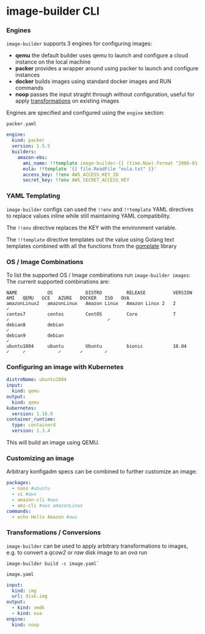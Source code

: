 # image-builder CLI


### Engines

`image-builder` supports 3 engines for configuring images:

* **qemu** the default builder uses qemu to launch and configure a cloud instance on the local machine
* **packer** provides a wrapper around using packer to launch and configure instances
* **docker** builds images using standard docker images and RUN commands
* **noop** passes the input straght through without configuration, useful for apply [transformations](#transformations-conversions) on existing images

Engines are specified and configured using the `engine` section:

`packer.yaml`
```yaml
engine:
  kind: packer
  version: 1.5.5
  builders:
    amazon-ebs:
      ami_name: !!template image-builder-{{ (time.Now).Format "2006-01-02-150405" }}
      eula: !!template '{{ file.ReadFile "eula.txt" }}'
      access_key: !!env AWS_ACCESS_KEY_ID
      secret_key: !!env AWS_SECRET_ACCESS_KEY
```

### YAML Templating

`image-builder` configs can used the `!!env` and `!!template` YAML directives to replace values inline while still maintaining
YAML compatibility.

The `!!env` directive replaces the KEY with the environment variable.

The `!!template` directive templates out the value using Golang text templates combined with all the functions from the [gomplate](https://docs.gomplate.ca/) library

### OS / Image Combinations
To list the supported OS / Image combinations run `image-builder images`:
The current supported combinations are:

```shell
NAME           OS            DISTRO         RELEASE          VERSION   AMI   QEMU   GCE   AZURE   DOCKER   ISO   OVA
amazonLinux2   amazonLinux   Amazon Linux   Amazon Linux 2   2         ✓
centos7        centos        CentOS         Core             7         ✓                                    ✓
debian8        debian                                                                                       ✓
debian9        debian                                                                                       ✓
ubuntu1804     ubuntu        Ubuntu         bionic           18.04     ✓     ✓            ✓       ✓        ✓
```


### Configuring an image with Kubernetes

```yaml
distroName: ubuntu1804
input:
  kind: qemu
output:
  kind: qemu
kubernetes:
  version: 1.16.9
container_runtime:
  type: containerd
  version: 1.3.4
```

This will build an image using QEMU.


### Customizing an image

Arbitrary konfigadm specs can be combined to further customize an image:

```yaml
packages:
  - nano #ubuntu
  - vi #aws
  - amazon-cli #aws
  - amz-cli #aws amazonLinux
commands:
  - echo Hello Amazon #aws

```

### Transformations / Conversions

`image-builder` can be used to apply arbitrary transformations to images, e.g. to convert a *qcow2* or *raw* disk image to an *ova* run

```shell
image-builder build -c image.yaml`
```

`image.yaml`
```yaml
input:
  kind: img
  url: disk.img
output:
  - kind: vmdk
  - kind: ova
engine:
  kind: noop
```
